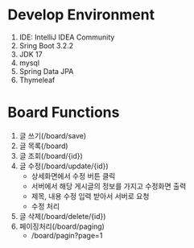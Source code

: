 # Develop Environment
1. IDE: IntelliJ IDEA Community
2. Sring Boot 3.2.2
3. JDK 17
4. mysql
5. Spring Data JPA
6. Thymeleaf

# Board Functions
1. 글 쓰기(/board/save)
2. 글 목록(/board)
3. 글 조회(/board/{id})
4. 글 수정(/board/update/{id})
   - 상세화면에서 수정 버튼 클릭
   - 서버에서 해당 게시글의 정보를 가지고 수정화면 출력
   - 제목, 내용 수정 입력 받아서 서버로 요청
   - 수정 처리  
5. 글 삭제(/board/delete/{id})
6. 페이징처리(/board/paging)
   - /board/pagin?page=1
